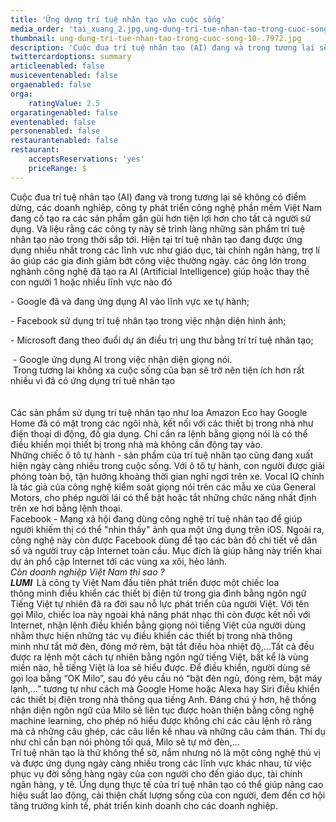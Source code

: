 ```yaml
---
title: 'Ứng dựng trí tuệ nhân tạo vào cuộc sống'
media_order: 'tai_xuang_2.jpg,ung-dung-tri-tue-nhan-tao-trong-cuoc-song-10-.7972.jpg,_MILO.jpg'
thumbnail: ung-dung-tri-tue-nhan-tao-trong-cuoc-song-10-.7972.jpg
description: 'Cuộc đua trí tuệ nhân tạo (AI) đang và trong tương lại sẽ không có điểm dừng, các doanh nghiêp, công ty phát triển công nghệ phần mềm Việt Nam đang cố tạo ra các sản phẩm gần gũi hơn tiện lợi hơn cho tất cả người sử dụng. Và liệu rằng các công ty này sẽ trình làng những sản phẩm trí tuệ nhân tạo nào trong thời sắp tới. Hiện tại trí tuệ nhân tạo đang được ứng dụng nhiều nhất trong các lĩnh vưc như giáo dục, tài chính ngân hàng, trợ lí ảo giúp các gia đinh giảm bớt công việc thường ngày. các ông lớn trong nghành công nghệ đã tạo ra AI (Artificial Intelligence) giúp hoặc thay thế con người 1 hoặc nhiều lĩnh vực nào đó'
twittercardoptions: summary
articleenabled: false
musiceventenabled: false
orgaenabled: false
orga:
    ratingValue: 2.5
orgaratingenabled: false
eventenabled: false
personenabled: false
restaurantenabled: false
restaurant:
    acceptsReservations: 'yes'
    priceRange: $
---
```


<div class="col-sm-9 post_content">
<p>Cuộc đua tr&iacute; tuệ nh&acirc;n tạo (AI) đang v&agrave; trong tương lại sẽ kh&ocirc;ng c&oacute; điểm dừng, c&aacute;c doanh nghi&ecirc;p, c&ocirc;ng ty ph&aacute;t triển c&ocirc;ng nghệ phần mềm Việt Nam đang cố tạo ra c&aacute;c sản phẩm gần gũi hơn tiện lợi hơn cho tất cả người sử dụng. V&agrave; liệu rằng c&aacute;c c&ocirc;ng ty n&agrave;y sẽ tr&igrave;nh l&agrave;ng những sản phẩm tr&iacute; tuệ nh&acirc;n tạo n&agrave;o trong thời sắp tới. Hiện tại tr&iacute; tuệ nh&acirc;n tạo đang được ứng dụng nhiều nhất trong c&aacute;c lĩnh vưc như gi&aacute;o dục, t&agrave;i ch&iacute;nh ng&acirc;n h&agrave;ng, trợ l&iacute; ảo gi&uacute;p c&aacute;c gia đinh giảm bớt c&ocirc;ng việc thường ng&agrave;y. c&aacute;c &ocirc;ng lớn trong ngh&agrave;nh c&ocirc;ng nghệ đ&atilde; tạo ra AI (Artificial Intelligence) gi&uacute;p hoặc thay thế con người 1 hoặc nhiều lĩnh vực n&agrave;o đ&oacute;</p>
<p>- Google đ&atilde; v&agrave; đang ứng dụng AI v&agrave;o lĩnh vực xe tự h&agrave;nh;</p>
<p>- Facebook sử dụng tr&iacute; tuệ nh&acirc;n tạo trong việc nhận diện h&igrave;nh ảnh;</p>
<p>- Microsoft đang theo đuổi dự &aacute;n điều trị ung thư bằng tr&iacute; tr&iacute; tuệ nh&acirc;n tạo;</p>
<div id="admzone493325">&nbsp;- Google ứng dụng AI trong việc nhận diện giọng n&oacute;i.</div>
<div>&nbsp;Trong tương lai kh&ocirc;ng xa cuộc sống của bạn sẽ trở n&ecirc;n tiện &iacute;ch hơn rất nhiều v&igrave; đ&atilde; c&oacute; ứng dụng tr&iacute; tu&ecirc; nh&acirc;n tạo</div>
<div>&nbsp;</div>
<div><img src="/giahan/tin-tuc/ung-dung-tri-tue-nhan-tao-vao-cuoc-song/tai_xuang_2.jpg" alt="" /></div>
<div>&nbsp;</div>
<div>C&aacute;c sản phẩm sử dụng tr&iacute; tuệ nh&acirc;n tạo như loa Amazon Eco hay Google Home đ&atilde; c&oacute; mặt trong c&aacute;c ng&ocirc;i nh&agrave;, kết nối với c&aacute;c thiết bị trong nh&agrave; như điện thoại di động, đồ gia dụng. Chỉ cần ra lệnh bằng giọng n&oacute;i l&agrave; c&oacute; thể điều khiển mọi thiết bị trong nh&agrave; m&agrave; kh&ocirc;ng cần động tay v&agrave;o.</div>
<div>Những chiếc &ocirc; t&ocirc; tự h&agrave;nh - sản phẩm của tr&iacute; tuệ nh&acirc;n tạo cũng đang xuất hiện ng&agrave;y c&agrave;ng nhiều trong cuộc sống. Với &ocirc; t&ocirc; tự h&agrave;nh, con người được giải ph&oacute;ng to&agrave;n bộ, tận hưởng khoảng thời gian nghỉ ngơi tr&ecirc;n xe. Vocal IQ ch&iacute;nh l&agrave; t&aacute;c giả của c&ocirc;ng nghệ kiểm so&aacute;t giọng n&oacute;i tr&ecirc;n c&aacute;c mẫu xe của General Motors, cho ph&eacute;p người l&aacute;i c&oacute; thể bật hoặc tắt những chức năng nhất định tr&ecirc;n xe hơi bằng lệnh thoại.</div>
<div>Facebook - Mạng x&atilde; hội đang d&ugrave;ng c&ocirc;ng nghệ tr&iacute; tuệ nh&acirc;n tạo để gi&uacute;p người khiếm thị c&oacute; thể "nh&igrave;n thấy" ảnh qua một ứng dụng tr&ecirc;n iOS. Ngo&agrave;i ra, c&ocirc;ng nghệ n&agrave;y c&ograve;n được Facebook d&ugrave;ng để tạo c&aacute;c bản đồ chi tiết về d&acirc;n số v&agrave; người truy cập Internet to&agrave;n cầu. Mục đ&iacute;ch l&agrave; gi&uacute;p h&atilde;ng n&agrave;y triển khai dự &aacute;n phổ cập Internet tới c&aacute;c v&ugrave;ng xa x&ocirc;i, hẻo l&aacute;nh.</div>
<div><em>C&ograve;n doanh nghiệp Việt Nam th&igrave; sao ?</em></div>
<div><strong><em>LUMI&nbsp;&nbsp;</em></strong>L&agrave; c&ocirc;ng ty Việt Nam đầu ti&ecirc;n ph&aacute;t triển được&nbsp;một chiếc&nbsp;loa th&ocirc;ng&nbsp;minh&nbsp;điều khiển c&aacute;c thiết bị điện tử trong gia đ&igrave;nh bằng ng&ocirc;n ngữ Tiếng Việt tự nhi&ecirc;n đ&atilde; ra đời sau nỗ lực ph&aacute;t triển của người Việt. Với t&ecirc;n gọi&nbsp;Milo, chiếc loa n&agrave;y ngo&agrave;i khả năng ph&aacute;t nhạc th&igrave; c&ograve;n được kết nối với Internet, nhận lệnh điều khiển bằng giọng n&oacute;i tiếng Việt của người d&ugrave;ng nhằm thực hiện những t&aacute;c vụ điều khiển c&aacute;c thiết bị trong&nbsp;nh&agrave; th&ocirc;ng minh&nbsp;như tắt mở đ&egrave;n, đ&oacute;ng mở r&egrave;m, bật tắt điều h&ograve;a nhiệt độ,&hellip;Tất cả đều được ra lệnh một c&aacute;ch tự nhi&ecirc;n bằng ng&ocirc;n ngữ tiếng Việt, bất kể l&agrave; v&ugrave;ng miền n&agrave;o, hễ tiếng Việt l&agrave; loa sẽ hiểu được. Để điều khiển, người d&ugrave;ng sẽ gọi loa bằng &ldquo;OK Milo&rdquo;, sau đ&oacute; y&ecirc;u cầu n&oacute; &ldquo;bật đ&egrave;n ngủ, đ&oacute;ng r&egrave;m, bật m&aacute;y lạnh,&hellip;&rdquo; tương tự như c&aacute;ch m&agrave; Google Home hoặc Alexa hay Siri điều khiển c&aacute;c thiết bị điện trong nh&agrave; th&ocirc;ng qua tiếng Anh. Đ&aacute;ng ch&uacute; &yacute; hơn, hệ thống nhận diện ng&ocirc;n ngữ của Milo sẽ li&ecirc;n tục được ho&agrave;n thiện bằng c&ocirc;ng nghệ machine learning, cho ph&eacute;p n&oacute; hiểu được kh&ocirc;ng chỉ c&aacute;c c&acirc;u lệnh r&otilde; r&agrave;ng m&agrave; cả những c&acirc;u gh&eacute;p, c&aacute;c c&acirc;u liền kề nhau v&agrave; những c&acirc;u cảm th&aacute;n. Th&iacute; dụ như chỉ cần bạn n&oacute;i ph&ograve;ng tối qu&aacute;, Milo sẽ tự mở đ&egrave;n,&hellip;</div>
<div><img src="/giahan/tin-tuc/ung-dung-tri-tue-nhan-tao-vao-cuoc-song/_MILO.jpg" alt="" /></div>
<div>Tr&iacute; tuệ nh&acirc;n tạo l&agrave; thứ kh&ocirc;ng thể sờ, nắm nhưng n&oacute; l&agrave; một c&ocirc;ng nghệ th&uacute; vị v&agrave; được ứng dụng ng&agrave;y c&agrave;ng nhiều trong c&aacute;c lĩnh vực kh&aacute;c nhau, từ việc phục vụ đời sống h&agrave;ng ng&agrave;y của con người cho đến gi&aacute;o dục, t&agrave;i ch&iacute;nh ng&acirc;n h&agrave;ng, y tế. Ứng dụng thực tế của tr&iacute; tuệ nh&acirc;n tạo c&oacute; thể gi&uacute;p n&acirc;ng cao hiệu suất lao động, cải thiện chất lượng sống của con người, đem đến cơ hội tăng trưởng kinh tế, ph&aacute;t triển kinh doanh cho c&aacute;c doanh nghiệp.</div>
</div>